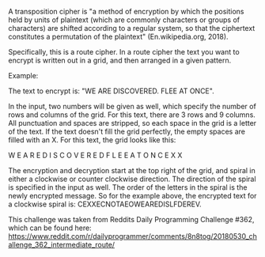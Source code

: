 A transposition cipher is "a method of encryption by which the positions held by units of plaintext 
(which are commonly characters or groups of characters) are shifted according to a regular system, 
so that the ciphertext constitutes a permutation of the plaintext" (En.wikipedia.org, 2018).

Specifically, this is a route cipher. In a route cipher the text you want to encrypt is written out 
in a grid, and then arranged in a given pattern.

Example:

The text to encrypt is: "WE ARE DISCOVERED. FLEE AT ONCE".

In the input, two numbers will be given as well, which specify the number of rows and columns of the grid.
For this text, there are 3 rows and 9 columns. All punctuation and spaces are stripped, so each space in
the grid is a letter of the text. If the text doesn't fill the grid perfectly, the empty spaces are filled
with an X. For this text, the grid looks like this:

W	E	A	R	E	D	I	S	C
O	V	E	R	E	D	F	L	E
E	A	T	O	N	C	E	X	X

The encryption and decryption start at the top right of the grid, and spiral in either a clockwise or 
counter clockwise direction. The direction of the spiral is specified in the input as well. The order 
of the letters in the spiral is the newly encrypted message. So for the example above, the encrypted text
for a clockwise spiral is: CEXXECNOTAEOWEAREDISLFDEREV.

This challenge was taken from Reddits Daily Programming Challenge #362, which can be found here:
https://www.reddit.com/r/dailyprogrammer/comments/8n8tog/20180530_challenge_362_intermediate_route/
